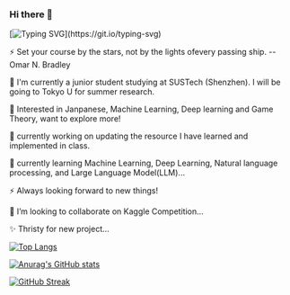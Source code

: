 ### Hi there 👋

[![Typing SVG](https://readme-typing-svg.demolab.com?font=Fira+Code&pause=1000&width=435&lines=Hi%2C+I'm+He+Zhu;Nice+to+meet+you!)](https://git.io/typing-svg)
<!--
- 🔭 I’m currently working on ...
- 🌱 I’m currently learning ...
- 👯 I’m looking to collaborate on ...
- 🤔 I’m looking for help with ...
- 💬 Ask me about ...
- 📫 How to reach me: ...
- 😄 Pronouns: ...
- ⚡ Fun fact: ...
-->


<!-- ![](https://img.shields.io/badge/status-fighting-orange)![](https://img.shields.io/badge/Feeling-Rich%20Life-green)![visitors](https://visitor-badge.glitch.me/badge?page_id=Leo-Adventure_README.md&left_color=&right_color=blue)![]([https://img.shields.io/badge/status-On%20Summer%20Semester-orange](https://hits.seeyoufarm.com/api/count/incr/badge.svg?url=https%3A%2F%2Fgithub.com%2FLeo-Adventure1212%2Fhit-counter))


![Metrics](https://metrics.lecoq.io/zhuchichi56?template=classic&base.indepth=false&base.hireable=false&config.timezone=Asia%2FShanghai)
 -->
⚡ Set your course by the stars, not by the lights ofevery passing ship. --Omar N. Bradley

🌱 I'm currently a junior student studying at SUSTech (Shenzhen). I will be going to Tokyo U for summer research.

🔭 Interested in Janpanese, Machine Learning, Deep learning and Game Theory, want to explore more!

🔭 currently working on updating the resource I have learned and implemented in class.

🌱 currently learning Machine Learning, Deep Learning, Natural language processing, and Large Language Model(LLM)...

⚡ Always looking forward to new things!

👯 I’m looking to collaborate on Kaggle Competition... 

✨ Thristy for new project...


[![Top Langs](https://github-readme-stats.vercel.app/api/top-langs/?username=zhuchichi56&layout=compact)](https://github.com/anuraghazra/github-readme-stats)

[![Anurag's GitHub stats](https://github-readme-stats.vercel.app/api?username=zhuchichi56&show_icons=true&count_private=true&theme=radical)](https://github.com/anuraghazra/github-readme-stats)

[![GitHub Streak](https://github-readme-streak-stats.herokuapp.com/?user=zhuchichi56&theme=blue-green)](https://git.io/streak-stats)


